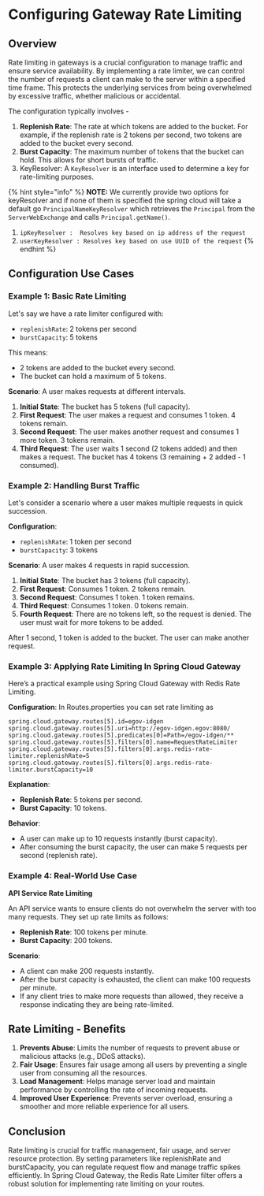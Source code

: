 # Configuring Gateway Rate Limiting

## Overview

Rate limiting in gateways is a crucial configuration to manage traffic and ensure service availability. By implementing a rate limiter, we can control the number of requests a client can make to the server within a specified time frame. This protects the underlying services from being overwhelmed by excessive traffic, whether malicious or accidental.&#x20;

The configuration typically involves -

1. **Replenish Rate**: The rate at which tokens are added to the bucket. For example, if the replenish rate is 2 tokens per second, two tokens are added to the bucket every second.
2. **Burst Capacity**: The maximum number of tokens that the bucket can hold. This allows for short bursts of traffic.
3. KeyResolver: A `KeyResolver` is an interface used to determine a key for rate-limiting purposes.

{% hint style="info" %}
**NOTE:** We currently provide two options for keyResolver and if none of them is specified the spring cloud will take a default go `PrincipalNameKeyResolver` which retrieves the `Principal` from the `ServerWebExchange` and calls `Principal.getName()`.

1. `ipKeyResolver :  Resolves key based on ip address of the request`
2. `userKeyResolver : Resolves key based on use UUID of the request`
{% endhint %}

## **Configuration Use Cases**

### **Example 1: Basic Rate Limiting**

Let's say we have a rate limiter configured with:

* `replenishRate`: 2 tokens per second
* `burstCapacity`: 5 tokens

This means:

* 2 tokens are added to the bucket every second.
* The bucket can hold a maximum of 5 tokens.

**Scenario**: A user makes requests at different intervals.

1. **Initial State**: The bucket has 5 tokens (full capacity).
2. **First Request**: The user makes a request and consumes 1 token. 4 tokens remain.
3. **Second Request**: The user makes another request and consumes 1 more token. 3 tokens remain.
4. **Third Request**: The user waits 1 second (2 tokens added) and then makes a request. The bucket has 4 tokens (3 remaining + 2 added - 1 consumed).

### **Example 2: Handling Burst Traffic**

Let's consider a scenario where a user makes multiple requests in quick succession.

**Configuration**:

* `replenishRate`: 1 token per second
* `burstCapacity`: 3 tokens

**Scenario**: A user makes 4 requests in rapid succession.

1. **Initial State**: The bucket has 3 tokens (full capacity).
2. **First Request**: Consumes 1 token. 2 tokens remain.
3. **Second Request**: Consumes 1 token. 1 token remains.
4. **Third Request**: Consumes 1 token. 0 tokens remain.
5. **Fourth Request**: There are no tokens left, so the request is denied. The user must wait for more tokens to be added.

After 1 second, 1 token is added to the bucket. The user can make another request.

### **Example 3: Applying Rate Limiting In Spring Cloud Gateway**

Here’s a practical example using Spring Cloud Gateway with Redis Rate Limiting.

**Configuration**: In Routes.properties you can set rate limiting as

```properties
spring.cloud.gateway.routes[5].id=egov-idgen
spring.cloud.gateway.routes[5].uri=http://egov-idgen.egov:8080/
spring.cloud.gateway.routes[5].predicates[0]=Path=/egov-idgen/**
spring.cloud.gateway.routes[5].filters[0].name=RequestRateLimiter
spring.cloud.gateway.routes[5].filters[0].args.redis-rate-limiter.replenishRate=5
spring.cloud.gateway.routes[5].filters[0].args.redis-rate-limiter.burstCapacity=10

```

**Explanation**:

* **Replenish Rate**: 5 tokens per second.
* **Burst Capacity**: 10 tokens.

**Behavior**:

* A user can make up to 10 requests instantly (burst capacity).
* After consuming the burst capacity, the user can make 5 requests per second (replenish rate).

### **Example 4: Real-World Use Case**

**API Service Rate Limiting**

An API service wants to ensure clients do not overwhelm the server with too many requests. They set up rate limits as follows:

* **Replenish Rate**: 100 tokens per minute.
* **Burst Capacity**: 200 tokens.

**Scenario**:

* A client can make 200 requests instantly.
* After the burst capacity is exhausted, the client can make 100 requests per minute.
* If any client tries to make more requests than allowed, they receive a response indicating they are being rate-limited.

## Rate Limiting - Benefits

1. **Prevents Abuse**: Limits the number of requests to prevent abuse or malicious attacks (e.g., DDoS attacks).
2. **Fair Usage**: Ensures fair usage among all users by preventing a single user from consuming all the resources.
3. **Load Management**: Helps manage server load and maintain performance by controlling the rate of incoming requests.
4. **Improved User Experience**: Prevents server overload, ensuring a smoother and more reliable experience for all users.

## Conclusion

Rate limiting is crucial for traffic management, fair usage, and server resource protection. By setting parameters like replenishRate and burstCapacity, you can regulate request flow and manage traffic spikes efficiently. In Spring Cloud Gateway, the Redis Rate Limiter filter offers a robust solution for implementing rate limiting on your routes.
